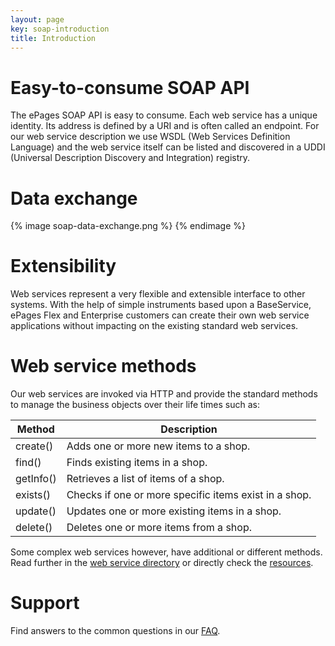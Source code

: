```yaml
---
layout: page
key: soap-introduction
title: Introduction
---
```


# Easy-to-consume SOAP API

The ePages SOAP API is easy to consume.
Each web service has a unique identity.
Its address is defined by a URI and is often called an endpoint.
For our web service description we use WSDL (Web Services Definition Language) and the web service itself can be listed and discovered in a UDDI (Universal Description Discovery and Integration) registry.

# Data exchange

{% image soap-data-exchange.png %}
{% endimage %}

# Extensibility

Web services represent a very flexible and extensible interface to other systems.
With the help of simple instruments based upon a BaseService, ePages Flex and Enterprise customers can create their own web service applications without impacting on the existing standard web services.

# Web service methods

Our web services are invoked via HTTP and provide the standard methods to manage the business objects over their life times such as:

| Method        | Description   |
|---------------|---------------|
| create()      | Adds one or more new items to a shop.        |
| find()        | Finds existing items in a shop.              |
| getInfo()     | Retrieves a list of items of a shop.         |
| exists()      | Checks if one or more specific items exist in a shop. |
| update()      | Updates one or more existing items in a shop.|
| delete()      | Deletes one or more items from a shop.       |

Some complex web services however, have additional or different methods.
Read further in the [web service directory](page:soap-directory) or directly check the [resources](page:soap-api).

# Support

Find answers to the common questions in our [FAQ](page:soap-faq).
